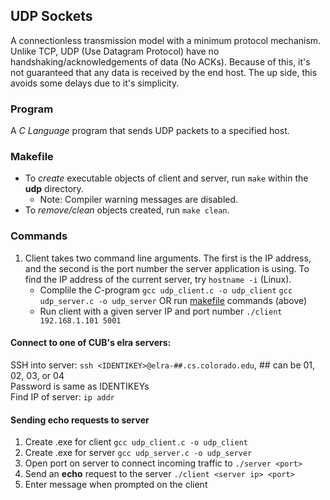 ## UDP Sockets
A connectionless transmission model with a minimum protocol mechanism. Unlike TCP, UDP (Use Datagram Protocol) have no handshaking/acknowledgements of data (No ACKs). Because of this, it's not guaranteed that any data is received by the end host. The up side, this avoids some delays due to it's simplicity.

### Program
A *C Language* program that sends UDP packets to a specified host.

### Makefile
- To *create* executable objects of client and server, run `make` within the **udp** directory.
    - Note: Compiler warning messages are disabled.
- To *remove/clean* objects created, run `make clean`.

### Commands
1. Client takes two command line arguments. The first is the IP address, and the second is the port number the server application is using. To find the IP address of the current server, try `hostname -i` (Linux).
     - Complile the *C*-program
        `gcc udp_client.c -o udp_client`
        `gcc udp_server.c -o udp_server` 
        OR run [makefile](makefile) commands (above)
     - Run client with a given server IP and port number
        `./client 192.168.1.101 5001`

#### Connect to one of CUB's elra servers:
SSH into server: `ssh <IDENTIKEY>@elra-##.cs.colorado.edu`, ## can be 01, 02, 03, or 04  
Password is same as IDENTIKEYs  
Find IP of server: `ip addr`

#### Sending echo requests to server
  1. Create .exe for client `gcc udp_client.c -o udp_client`
  2. Create .exe for server `gcc udp_server.c -o udp_server`
  3. Open port on server to connect incoming traffic to `./server <port>`
  4. Send an **echo** request to the server `./client <server ip> <port>`
  5. Enter message when prompted on the client
